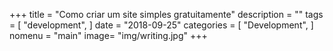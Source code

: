 +++
title = "Como criar um site simples gratuitamente"
description = ""
tags = [
    "development",
]
date = "2018-09-25"
categories = [
    "Development",
]
nomenu = "main"
image= "img/writing.jpg"
+++
